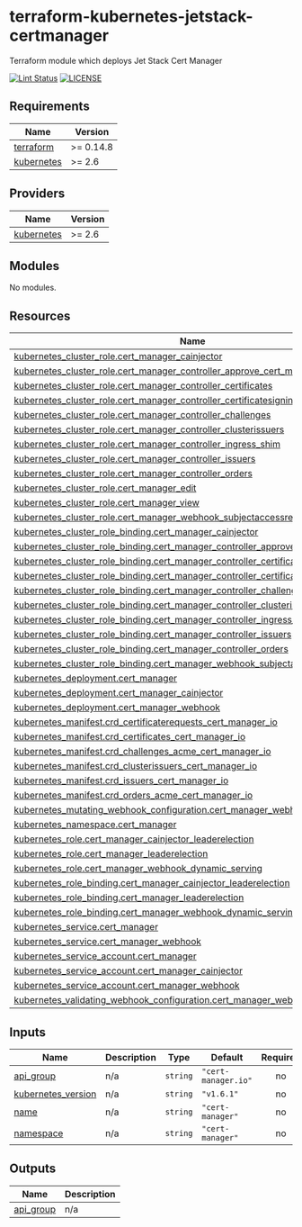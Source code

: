 # terraform-kubernetes-jetstack-certmanager

Terraform module which deploys Jet Stack Cert Manager

[![Lint Status](https://github.com/bailey84j/terraform-kubernetes-jetstack-certmanager/actions/workflows/main.yml/badge.svg)](https://github.com/bailey84j/terraform-kubernetes-jetstack-certmanager/actions/workflows/main.yml)
[![LICENSE](https://img.shields.io/github/license/bailey84j/terraform-kubernetes-jetstack-certmanager)](https://github.com/bailey84j/terraform-kubernetes-jetstack-certmanager/blob/master/LICENSE)


<!-- BEGIN_TF_DOCS -->
## Requirements

| Name | Version |
|------|---------|
| <a name="requirement_terraform"></a> [terraform](#requirement\_terraform) | >= 0.14.8 |
| <a name="requirement_kubernetes"></a> [kubernetes](#requirement\_kubernetes) | >= 2.6 |

## Providers

| Name | Version |
|------|---------|
| <a name="provider_kubernetes"></a> [kubernetes](#provider\_kubernetes) | >= 2.6 |

## Modules

No modules.

## Resources

| Name | Type |
|------|------|
| [kubernetes_cluster_role.cert_manager_cainjector](https://registry.terraform.io/providers/hashicorp/kubernetes/latest/docs/resources/cluster_role) | resource |
| [kubernetes_cluster_role.cert_manager_controller_approve_cert_manager_io](https://registry.terraform.io/providers/hashicorp/kubernetes/latest/docs/resources/cluster_role) | resource |
| [kubernetes_cluster_role.cert_manager_controller_certificates](https://registry.terraform.io/providers/hashicorp/kubernetes/latest/docs/resources/cluster_role) | resource |
| [kubernetes_cluster_role.cert_manager_controller_certificatesigningrequests](https://registry.terraform.io/providers/hashicorp/kubernetes/latest/docs/resources/cluster_role) | resource |
| [kubernetes_cluster_role.cert_manager_controller_challenges](https://registry.terraform.io/providers/hashicorp/kubernetes/latest/docs/resources/cluster_role) | resource |
| [kubernetes_cluster_role.cert_manager_controller_clusterissuers](https://registry.terraform.io/providers/hashicorp/kubernetes/latest/docs/resources/cluster_role) | resource |
| [kubernetes_cluster_role.cert_manager_controller_ingress_shim](https://registry.terraform.io/providers/hashicorp/kubernetes/latest/docs/resources/cluster_role) | resource |
| [kubernetes_cluster_role.cert_manager_controller_issuers](https://registry.terraform.io/providers/hashicorp/kubernetes/latest/docs/resources/cluster_role) | resource |
| [kubernetes_cluster_role.cert_manager_controller_orders](https://registry.terraform.io/providers/hashicorp/kubernetes/latest/docs/resources/cluster_role) | resource |
| [kubernetes_cluster_role.cert_manager_edit](https://registry.terraform.io/providers/hashicorp/kubernetes/latest/docs/resources/cluster_role) | resource |
| [kubernetes_cluster_role.cert_manager_view](https://registry.terraform.io/providers/hashicorp/kubernetes/latest/docs/resources/cluster_role) | resource |
| [kubernetes_cluster_role.cert_manager_webhook_subjectaccessreviews](https://registry.terraform.io/providers/hashicorp/kubernetes/latest/docs/resources/cluster_role) | resource |
| [kubernetes_cluster_role_binding.cert_manager_cainjector](https://registry.terraform.io/providers/hashicorp/kubernetes/latest/docs/resources/cluster_role_binding) | resource |
| [kubernetes_cluster_role_binding.cert_manager_controller_approve_cert_manager_io](https://registry.terraform.io/providers/hashicorp/kubernetes/latest/docs/resources/cluster_role_binding) | resource |
| [kubernetes_cluster_role_binding.cert_manager_controller_certificates](https://registry.terraform.io/providers/hashicorp/kubernetes/latest/docs/resources/cluster_role_binding) | resource |
| [kubernetes_cluster_role_binding.cert_manager_controller_certificatesigningrequests](https://registry.terraform.io/providers/hashicorp/kubernetes/latest/docs/resources/cluster_role_binding) | resource |
| [kubernetes_cluster_role_binding.cert_manager_controller_challenges](https://registry.terraform.io/providers/hashicorp/kubernetes/latest/docs/resources/cluster_role_binding) | resource |
| [kubernetes_cluster_role_binding.cert_manager_controller_clusterissuers](https://registry.terraform.io/providers/hashicorp/kubernetes/latest/docs/resources/cluster_role_binding) | resource |
| [kubernetes_cluster_role_binding.cert_manager_controller_ingress_shim](https://registry.terraform.io/providers/hashicorp/kubernetes/latest/docs/resources/cluster_role_binding) | resource |
| [kubernetes_cluster_role_binding.cert_manager_controller_issuers](https://registry.terraform.io/providers/hashicorp/kubernetes/latest/docs/resources/cluster_role_binding) | resource |
| [kubernetes_cluster_role_binding.cert_manager_controller_orders](https://registry.terraform.io/providers/hashicorp/kubernetes/latest/docs/resources/cluster_role_binding) | resource |
| [kubernetes_cluster_role_binding.cert_manager_webhook_subjectaccessreviews](https://registry.terraform.io/providers/hashicorp/kubernetes/latest/docs/resources/cluster_role_binding) | resource |
| [kubernetes_deployment.cert_manager](https://registry.terraform.io/providers/hashicorp/kubernetes/latest/docs/resources/deployment) | resource |
| [kubernetes_deployment.cert_manager_cainjector](https://registry.terraform.io/providers/hashicorp/kubernetes/latest/docs/resources/deployment) | resource |
| [kubernetes_deployment.cert_manager_webhook](https://registry.terraform.io/providers/hashicorp/kubernetes/latest/docs/resources/deployment) | resource |
| [kubernetes_manifest.crd_certificaterequests_cert_manager_io](https://registry.terraform.io/providers/hashicorp/kubernetes/latest/docs/resources/manifest) | resource |
| [kubernetes_manifest.crd_certificates_cert_manager_io](https://registry.terraform.io/providers/hashicorp/kubernetes/latest/docs/resources/manifest) | resource |
| [kubernetes_manifest.crd_challenges_acme_cert_manager_io](https://registry.terraform.io/providers/hashicorp/kubernetes/latest/docs/resources/manifest) | resource |
| [kubernetes_manifest.crd_clusterissuers_cert_manager_io](https://registry.terraform.io/providers/hashicorp/kubernetes/latest/docs/resources/manifest) | resource |
| [kubernetes_manifest.crd_issuers_cert_manager_io](https://registry.terraform.io/providers/hashicorp/kubernetes/latest/docs/resources/manifest) | resource |
| [kubernetes_manifest.crd_orders_acme_cert_manager_io](https://registry.terraform.io/providers/hashicorp/kubernetes/latest/docs/resources/manifest) | resource |
| [kubernetes_mutating_webhook_configuration.cert_manager_webhook](https://registry.terraform.io/providers/hashicorp/kubernetes/latest/docs/resources/mutating_webhook_configuration) | resource |
| [kubernetes_namespace.cert_manager](https://registry.terraform.io/providers/hashicorp/kubernetes/latest/docs/resources/namespace) | resource |
| [kubernetes_role.cert_manager_cainjector_leaderelection](https://registry.terraform.io/providers/hashicorp/kubernetes/latest/docs/resources/role) | resource |
| [kubernetes_role.cert_manager_leaderelection](https://registry.terraform.io/providers/hashicorp/kubernetes/latest/docs/resources/role) | resource |
| [kubernetes_role.cert_manager_webhook_dynamic_serving](https://registry.terraform.io/providers/hashicorp/kubernetes/latest/docs/resources/role) | resource |
| [kubernetes_role_binding.cert_manager_cainjector_leaderelection](https://registry.terraform.io/providers/hashicorp/kubernetes/latest/docs/resources/role_binding) | resource |
| [kubernetes_role_binding.cert_manager_leaderelection](https://registry.terraform.io/providers/hashicorp/kubernetes/latest/docs/resources/role_binding) | resource |
| [kubernetes_role_binding.cert_manager_webhook_dynamic_serving](https://registry.terraform.io/providers/hashicorp/kubernetes/latest/docs/resources/role_binding) | resource |
| [kubernetes_service.cert_manager](https://registry.terraform.io/providers/hashicorp/kubernetes/latest/docs/resources/service) | resource |
| [kubernetes_service.cert_manager_webhook](https://registry.terraform.io/providers/hashicorp/kubernetes/latest/docs/resources/service) | resource |
| [kubernetes_service_account.cert_manager](https://registry.terraform.io/providers/hashicorp/kubernetes/latest/docs/resources/service_account) | resource |
| [kubernetes_service_account.cert_manager_cainjector](https://registry.terraform.io/providers/hashicorp/kubernetes/latest/docs/resources/service_account) | resource |
| [kubernetes_service_account.cert_manager_webhook](https://registry.terraform.io/providers/hashicorp/kubernetes/latest/docs/resources/service_account) | resource |
| [kubernetes_validating_webhook_configuration.cert_manager_webhook](https://registry.terraform.io/providers/hashicorp/kubernetes/latest/docs/resources/validating_webhook_configuration) | resource |

## Inputs

| Name | Description | Type | Default | Required |
|------|-------------|------|---------|:--------:|
| <a name="input_api_group"></a> [api\_group](#input\_api\_group) | n/a | `string` | `"cert-manager.io"` | no |
| <a name="input_kubernetes_version"></a> [kubernetes\_version](#input\_kubernetes\_version) | n/a | `string` | `"v1.6.1"` | no |
| <a name="input_name"></a> [name](#input\_name) | n/a | `string` | `"cert-manager"` | no |
| <a name="input_namespace"></a> [namespace](#input\_namespace) | n/a | `string` | `"cert-manager"` | no |

## Outputs

| Name | Description |
|------|-------------|
| <a name="output_api_group"></a> [api\_group](#output\_api\_group) | n/a |
<!-- END_TF_DOCS -->